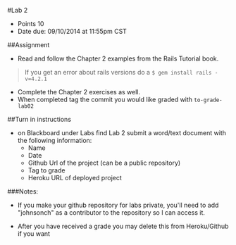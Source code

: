 #Lab 2
* Points 10
* Date due: 09/10/2014 at 11:55pm CST

##Assignment
* Read and follow the Chapter 2 examples from the Rails Tutorial book.
> If you get an error about rails versions do a ```$ gem install rails -v=4.2.1```
* Complete the Chapter 2 exercises as well.
* When completed tag the commit you would like graded with ```to-grade-lab02```



##Turn in instructions
* on Blackboard under Labs find Lab 2 submit a word/text document with the following information:
  * Name
  * Date
  * Github Url of the project (can be a public repository)
  * Tag to grade
  * Heroku URL of deployed project

###Notes:
* If you make your github repository for labs private, you'll need to add "johnsonch" as a contributor to the repository so I can access it.

* After you have received a grade you may delete this from Heroku/Github if you want
